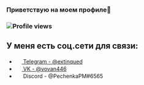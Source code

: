 ### Приветствую на моем профиле👋
### ![Profile views](https://gpvc.arturio.dev/PechenkaPM)

## У меня есть соц.сети для связи:
- <a href="https://t.me/extinqued"><img src="https://upload.wikimedia.org/wikipedia/commons/thumb/8/82/Telegram_logo.svg/768px-Telegram_logo.svg.png" width=16 height=16 /> Telegram - @extinqued</a>
- <a href="https://vk.com/vovan446"><img src="https://upload.wikimedia.org/wikipedia/commons/thumb/2/21/VK.com-logo.svg/1024px-VK.com-logo.svg.png" width=16 height=16 /> VK - @vovan446</a>
- <img src="https://upload.wikimedia.org/wikipedia/commons/6/6b/Font_Awesome_5_brands_discord_color.svg" width=16 height=16 /> Discord - @PechenkaPM#6565</a>

<!--
**PechenkaPM/PechenkaPM** is a ✨ _special_ ✨ repository because its `README.md` (this file) appears on your GitHub profile.

Here are some ideas to get you started:

- 🔭 I’m currently working on ...
- 🌱 I’m currently learning ...
- 👯 I’m looking to collaborate on ...
- 🤔 I’m looking for help with ...
- 💬 Ask me about ...
- 📫 How to reach me: ...
- 😄 Pronouns: ...
- ⚡ Fun fact: ...
-->

